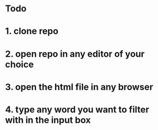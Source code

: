 # Todo

# 1. clone repo
# 2. open repo in any editor of your choice
# 3. open the html file in any browser
# 4. type any word you want to filter with in the input box
